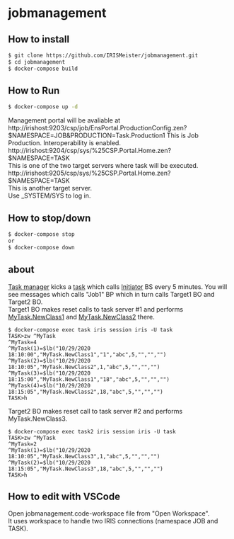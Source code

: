 # jobmanagement

## How to install 
```bash
$ git clone https://github.com/IRISMeister/jobmanagement.git
$ cd jobmanagement
$ docker-compose build
```
## How to Run 
```bash
$ docker-compose up -d
```
Management portal will be avaliable at   
http://irishost:9203/csp/job/EnsPortal.ProductionConfig.zen?$NAMESPACE=JOB&PRODUCTION=Task.Production1  
This is Job Production. Interoperability is enabled.    
http://irishost:9204/csp/sys/%25CSP.Portal.Home.zen?$NAMESPACE=TASK  
This is one of the two target servers where task will be executed.  
http://irishost:9205/csp/sys/%25CSP.Portal.Home.zen?$NAMESPACE=TASK  
This is another target server.  
Use _SYSTEM/SYS to log in.

## How to stop/down
```bash
$ docker-compose stop
or
$ docker-compose down
```
## about
[Task manager](http://irishost:9203/csp/sys/op/%25CSP.UI.Portal.TaskInfo.zen?$ID1=1000) kicks a [task](job/src/SysTask/Job1.cls) which calls [Initiator](job/src/Task/Service/Initiator.cls) BS every 5 minutes. You will see messages which calls "Job1" BP which in turn calls Target1 BO and Target2 BO.  
Target1 BO makes reset calls to task server #1 and performs [MyTask.NewClass1](task/src/MyTask/NewClass1.cls) and [MyTask.NewClass2](task/src/MyTask/NewClass2.cls) there.  
```
$ docker-compose exec task iris session iris -U task
TASK>zw ^MyTask
^MyTask=4
^MyTask(1)=$lb("10/29/2020 18:10:00","MyTask.NewClass1","1","abc",5,"","","")
^MyTask(2)=$lb("10/29/2020 18:10:05","MyTask.NewClass2",1,"abc",5,"","","")
^MyTask(3)=$lb("10/29/2020 18:15:00","MyTask.NewClass1","18","abc",5,"","","")
^MyTask(4)=$lb("10/29/2020 18:15:05","MyTask.NewClass2",18,"abc",5,"","","")
TASK>h
```
Target2 BO makes reset call to task server #2 and performs MyTask.NewClass3.
```
$ docker-compose exec task2 iris session iris -U task
TASK>zw ^MyTask
^MyTask=2
^MyTask(1)=$lb("10/29/2020 18:10:05","MyTask.NewClass3",1,"abc",5,"","","")
^MyTask(2)=$lb("10/29/2020 18:15:05","MyTask.NewClass3",18,"abc",5,"","","")
TASK>h
```

## How to edit with VSCode
Open jobmanagement.code-workspace file from "Open Workspace".  
It uses workspace to handle two IRIS connections (namespace JOB and TASK).   

